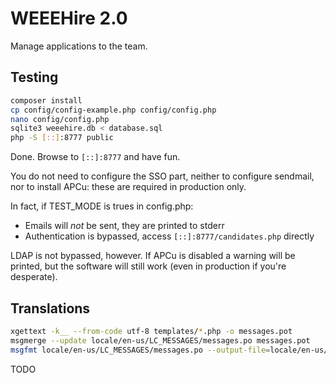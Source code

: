 # WEEEHire 2.0

Manage applications to the team.

## Testing

```bash
composer install
cp config/config-example.php config/config.php
nano config/config.php
sqlite3 weeehire.db < database.sql
php -S [::]:8777 public
```

Done. Browse to `[::]:8777` and have fun.

You do not need to configure the SSO part, neither to configure sendmail, nor to install APCu: these are required in production only.

In fact, if TEST_MODE is trues in config.php:

- Emails will *not* be sent, they are printed to stderr
- Authentication is bypassed, access `[::]:8777/candidates.php` directly

LDAP is not bypassed, however. If APCu is disabled a warning will be printed, but the software will still work (even in production if you're desperate).  

## Translations

```bash
xgettext -k__ --from-code utf-8 templates/*.php -o messages.pot
msgmerge --update locale/en-us/LC_MESSAGES/messages.po messages.pot
msgfmt locale/en-us/LC_MESSAGES/messages.po --output-file=locale/en-us/LC_MESSAGES/messages.mo
```

TODO
